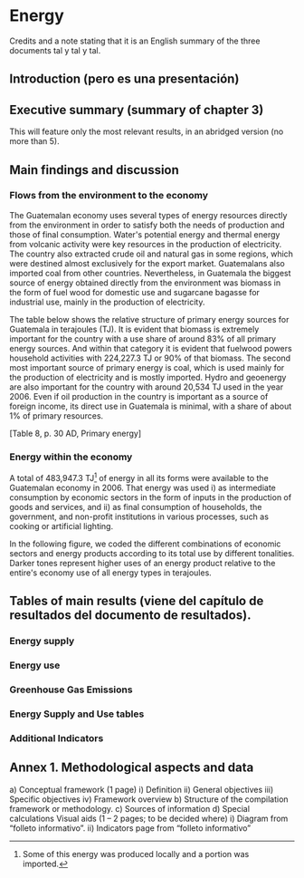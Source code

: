 # Energy

Credits and a note stating that it is an English summary of the three documents tal y tal y tal.

## Introduction (pero es una presentación)



## Executive summary (summary of chapter 3)

This will feature only the most relevant results, in an abridged version (no more than 5).

## Main findings and discussion

### Flows from the environment to the economy

The Guatemalan economy uses several types of energy resources directly from the environment in order to satisfy both the needs of production and those of final consumption. Water's potential energy and thermal energy from volcanic activity were key resources in the production of electricity. The country also extracted crude oil and natural gas in some regions, which were destined almost exclusively for the export market. Guatemalans also imported coal from other countries. Nevertheless, in Guatemala the biggest source of energy obtained directly from the environment was biomass in the form of fuel wood for domestic use and sugarcane bagasse for industrial use, mainly in the production of electricity.

The table below shows the relative structure of primary energy sources for Guatemala in terajoules (TJ). It is evident that biomass is extremely important for the country with a use share of around 83% of all primary energy sources. And within that category it is evident that fuelwood powers household activities with 224,227.3 TJ or 90% of that biomass. The second most important source of primary energy is coal, which is used mainly for the production of electricity and is mostly imported. Hydro and geoenergy are also important for the country with around 20,534 TJ used in the year 2006. Even if oil production in the country is important as a source of foreign income, its direct use in Guatemala is minimal, with a share of about 1% of primary resources.

[Table 8, p. 30 AD, Primary energy]

### Energy within the economy

A total of 483,947.3 TJ[^8] of energy in all its forms were available to the Guatemalan economy in 2006. That energy was used i) as intermediate consumption by economic sectors in the form of inputs in the production of goods and services, and ii) as final consumption of households, the government, and non-profit institutions in various processes, such as cooking or artificial lighting.

[^8]: Some of this energy was produced locally and a portion was imported.

In the following figure, we coded the different combinations of economic sectors and energy products according to its total use by different tonalities. Darker tones represent higher uses of an energy product relative to the entire's economy use of all energy types in terajoules.

## Tables of main results (viene del capítulo de resultados del documento de resultados).


### Energy supply


### Energy use


### Greenhouse Gas Emissions 


### Energy Supply and Use tables


### Additional Indicators



## Annex 1. Methodological aspects and data

a)	Conceptual framework (1 page)
i)	Definition
ii)	General objectives
iii)	Specific objectives
iv)	Framework overview
b)	Structure of the compilation framework or methodology.
c)	Sources of information
d)	Special calculations 
Visual aids (1 – 2 pages; to be decided where)
i)	Diagram from “folleto informativo”.
ii)	Indicators page from “folleto informativo”
